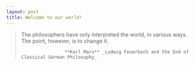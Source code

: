 ```yaml
---
layout: post
title: Welcome to our world!
---
```


> The philosophers have only interpreted the world, in various ways. The point, however, is to change it.
>
>                     **Karl Marx** _Ludwig Feuerbach and the End of Classical German Philosophy_
